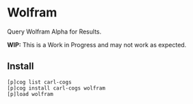 # Wolfram

Query Wolfram Alpha for Results.

**WIP:** This is a Work in Progress and may not work as expected.

## Install

```text
[p]cog list carl-cogs
[p]cog install carl-cogs wolfram
[p]load wolfram
```
